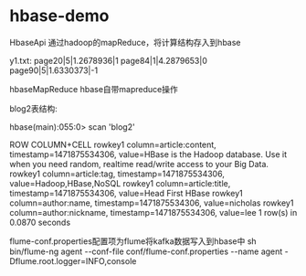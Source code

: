 # hbase-demo

HbaseApi 通过hadoop的mapReduce，将计算结构存入到hbase

y1.txt:
page20|5|1.2678936|1
page84|1|4.2879653|0
page90|5|1.6330373|-1


hbaseMapReduce hbase自带mapreduce操作

blog2表结构:

hbase(main):055:0> scan 'blog2'

ROW                                                          COLUMN+CELL
 rowkey1                                                     column=article:content, timestamp=1471875534306, value=HBase is the Hadoop database. Use it when you need random, realtime read/write access to your Big Data.
 rowkey1                                                     column=article:tag, timestamp=1471875534306, value=Hadoop,HBase,NoSQL
 rowkey1                                                     column=article:title, timestamp=1471875534306, value=Head First HBase
 rowkey1                                                     column=author:name, timestamp=1471875534306, value=nicholas
 rowkey1                                                     column=author:nickname, timestamp=1471875534306, value=lee
1 row(s) in 0.0870 seconds

flume-conf.properties配置项为flume将kafka数据写入到hbase中
sh bin/flume-ng agent --conf-file conf/flume-conf.properties --name agent -Dflume.root.logger=INFO,console
